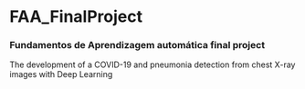 # FAA_FinalProject
### Fundamentos de Aprendizagem automática final project
The development of a COVID-19 and pneumonia detection from
chest X-ray images with Deep Learning
